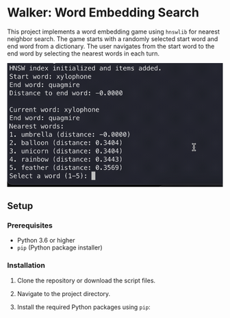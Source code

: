 # Walker: Word Embedding Search

This project implements a word embedding game using `hnswlib` for nearest neighbor search. The game starts with a randomly selected start word and end word from a dictionary. The user navigates from the start word to the end word by selecting the nearest words in each turn.

![alt text](demo.gif)

## Setup

### Prerequisites

- Python 3.6 or higher
- `pip` (Python package installer)

### Installation

1. Clone the repository or download the script files.

2. Navigate to the project directory.

3. Install the required Python packages using `pip`:
